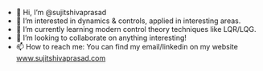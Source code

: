 - 👋 Hi, I’m @sujitshivaprasad
- 👀 I’m interested in dynamics & controls, applied in interesting areas.
- 🌱 I’m currently learning modern control theory techniques like LQR/LQG.
- 💞️ I’m looking to collaborate on anything interesting!
- 📫 How to reach me: You can find my email/linkedin on my website www.sujitshivaprasad.com

<!---
sujitshivaprasad/sujitshivaprasad is a ✨ special ✨ repository because its `README.md` (this file) appears on your GitHub profile.
You can click the Preview link to take a look at your changes.
--->
